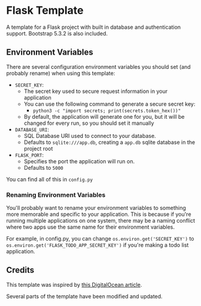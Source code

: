 # Flask Template

A template for a Flask project with built in database and authentication support. Bootstrap 5.3.2 is also included.

## Environment Variables

There are several configuration environment variables you should set (and probably rename) when using this template:

- `SECRET_KEY`:
    - The secret key used to secure request information in your application
    - You can use the following command to generate a secure secret key:
        - `python3 -c "import secrets; print(secrets.token_hex())"`
    - By default, the application will generate one for you, but it will be changed for every run, so you should set it manually
- `DATABASE_URI`:
    - SQL Database URI used to connect to your database.
    - Defaults to `sqlite:///app.db`, creating a `app.db` sqlite database in the project root
- `FLASK_PORT`:
    - Specifies the port the application will run on.
    - Defaults to `5000`

You can find all of this in `config.py`

### Renaming Environment Variables

You'll probably want to rename your environment variables to something more memorable and specific to your application. This is because if you're running multiple applications on one system, there may be a naming conflict where two apps use the same name for their environment variables.

For example, in config.py, you can change `os.environ.get('SECRET_KEY')` to `os.environ.get('FLASK_TODO_APP_SECRET_KEY')` if you're making a todo list application.

## Credits

This template was inspired by [this DigitalOcean article](https://www.digitalocean.com/community/tutorials/how-to-structure-a-large-flask-application-with-flask-blueprints-and-flask-sqlalchemy).

Several parts of the template have been modified and updated.
